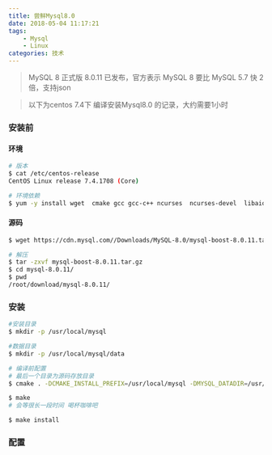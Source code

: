```yaml
---
title: 尝鲜Mysql8.0
date: 2018-05-04 11:17:21
tags: 
    - Mysql
    - Linux
categories: 技术
---
```


> MySQL 8 正式版 8.0.11 已发布，官方表示 MySQL 8 要比 MySQL 5.7 快 2 倍，支持json

> 以下为centos 7.4下 编译安装Mysql8.0 的记录，大约需要1小时

<!-- more -->
### 安装前

#### 环境
```bash
# 版本
$ cat /etc/centos-release
CentOS Linux release 7.4.1708 (Core)

# 环境依赖
$ yum -y install wget  cmake gcc gcc-c++ ncurses  ncurses-devel  libaio-devel  openssl openssl-devel
```

#### 源码
```bash
$ wget https://cdn.mysql.com//Downloads/MySQL-8.0/mysql-boost-8.0.11.tar.gz
```

```bash
# 解压
$ tar -zxvf mysql-boost-8.0.11.tar.gz
$ cd mysql-8.0.11/
$ pwd
/root/download/mysql-8.0.11/
```

### 安装

```bash
#安装目录 
$ mkdir -p /usr/local/mysql   

#数据目录
$ mkdir -p /usr/local/mysql/data

# 编译前配置
# 最后一个目录为源码存放目录
$ cmake . -DCMAKE_INSTALL_PREFIX=/usr/local/mysql -DMYSQL_DATADIR=/usr/local/mysql/data -DSYSCONFDIR=/etc -DMYSQL_TCP_PORT=3306 -DWITH_BOOST=/root/download/mysql-8.0.11/boost

$ make
# 会等很长一段时间 喝杯咖啡吧

$ make install
```

### 配置

